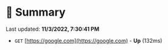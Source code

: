 # 📖 Summary
Last updated: **11/3/2022, 7:30:41 PM**

- `GET` [https://google.com](https://google.com) - **Up** (132ms)
